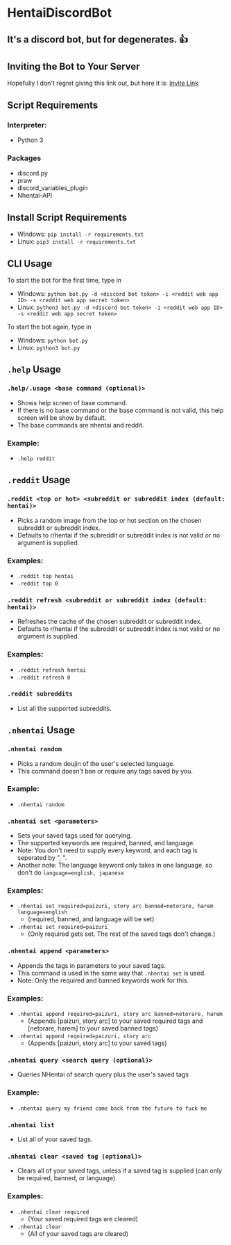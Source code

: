 # HentaiDiscordBot
## It's a discord bot, but for degenerates. 👍

## Inviting the Bot to Your Server
Hopefully I don't regret giving this link out, but here it is: [Invite Link](https://discord.com/api/oauth2/authorize?client_id=873751579470233722&permissions=171799071808&scope=bot)

## Script Requirements
### Interpreter:
- Python 3
### Packages
- discord.py
- praw
- discord_variables_plugin
- Nhentai-API

## Install Script Requirements
- Windows: `pip install -r requirements.txt`
- Linux: `pip3 install -r requirements.txt`

## CLI Usage
To start the bot for the first time, type in 
- Windows: `python bot.py -d <discord bot token> -i <reddit web app ID> -s <reddit web app secret token>`
- Linux: `python3 bot.py -d <discord bot token> -i <reddit web app ID> -s <reddit web app secret token>`

To start the bot again, type in
- Windows: `python bot.py`
- Linux: `python3 bot.py`

## `.help` Usage

### `.help/.usage <base command (optional)>`
- Shows help screen of base command. 
- If there is no base command or the base command is not valid, this help screen will be show by default.
- The base commands are nhentai and reddit.
### Example:
- `.help reddit`

## `.reddit` Usage

### `.reddit <top or hot> <subreddit or subreddit index (default: hentai)>`
- Picks a random image from the top or hot section on the chosen subreddit or subreddit index.
- Defaults to r/hentai if the subreddit or subreddit index is not valid or no argument is supplied.
### Examples:
- `.reddit top hentai`
- `.reddit top 0`

### `.reddit refresh <subreddit or subreddit index (default: hentai)>`
- Refreshes the cache of the chosen subreddit or subreddit index.
- Defaults to r/hentai if the subreddit or subreddit index is not valid or no argument is supplied.
### Examples:
- `.reddit refresh hentai`
- `.reddit refresh 0`
### `.reddit subreddits`
- List all the supported subreddits.

## `.nhentai` Usage

### `.nhentai random`
- Picks a random doujin of the user's selected language.
- This command doesn't ban or require any tags saved by you.
### Example:
- `.nhentai random`

### `.nhentai set <parameters>`
- Sets your saved tags used for querying. 
- The supported keywords are required, banned, and language.
- Note: You don't need to supply every keyword, and each tag is seperated by ", ".
- Another note: The language keyword only takes in one language, so don't do `language=english, japanese`
### Examples:
- `.nhentai set required=paizuri, story arc banned=netorare, harem language=english`
  - (required, banned, and language will be set)
- `.nhentai set required=paizuri` 
  - (Only required gets set. The rest of the saved tags don't change.)

### `.nhentai append <parameters>`
- Appends the tags in parameters to your saved tags.
- This command is used in the same way that `.nhentai set` is used.
- Note: Only the required and banned keywords work for this.
### Examples:
- `.nhentai append required=paizuri, story arc banned=netorare, harem` 
  - (Appends [paizuri, story arc] to your saved required tags and [netorare, harem] to your saved banned tags)
- `.nhentai append required=paizuri, story arc` 
  - (Appends [paizuri, story arc] to your saved tags)

### `.nhentai query <search query (optional)>`
- Queries NHentai of search query plus the user's saved tags
### Example:
- `.nhentai query my friend came back from the future to fuck me`

### `.nhentai list`
- List all of your saved tags.

### `.nhentai clear <saved tag (optional)>`
- Clears all of your saved tags, unless if a saved tag is supplied (can only be required, banned, or language).
### Examples:
- `.nhentai clear required`
  - (Your saved required tags are cleared)
- `.nhentai clear`
  - (All of your saved tags are cleared)
